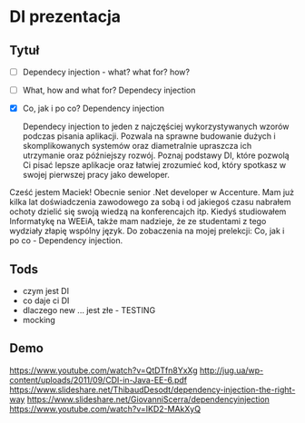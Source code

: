 # DI prezentacja

## Tytuł

- [ ] Dependecy injection - what? what for? how?
- [ ] What, how and what for? Dependecy injection
- [x] Co, jak i po co? Dependency injection

    Dependecy injection to jeden z najczęściej wykorzystywanych wzorów podczas pisania aplikacji.
Pozwala na sprawne budowanie dużych i skomplikowanych systemów oraz diametralnie upraszcza ich utrzymanie oraz późniejszy rozwój.
Poznaj podstawy DI, które pozwolą Ci pisać lepsze aplikacje oraz łatwiej zrozumieć kod, który spotkasz w swojej pierwszej pracy jako deweloper.

Cześć jestem Maciek! Obecnie senior .Net developer w Accenture. Mam już kilka lat doświadczenia zawodowego za sobą i od jakiegoś czasu nabrałem ochoty dzielić się swoją wiedzą na konferencajch itp.
Kiedyś studiowałem Informatykę na WEEiA, także mam nadzieje, że ze studentami z tego wydziały złapię wspólny język. Do zobaczenia na mojej prelekcji: Co, jak i po co - Dependency injection.

## Tods

- czym jest DI
- co daje ci DI
- dlaczego new ... jest złe - TESTING
- mocking

 ## Demo


https://www.youtube.com/watch?v=QtDTfn8YxXg
http://jug.ua/wp-content/uploads/2011/09/CDI-in-Java-EE-6.pdf
https://www.slideshare.net/ThibaudDesodt/dependency-injection-the-right-way
https://www.slideshare.net/GiovanniScerra/dependencyinjection
https://www.youtube.com/watch?v=IKD2-MAkXyQ

